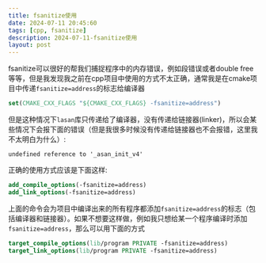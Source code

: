 ```yaml
---
title: fsanitize使用
date: 2024-07-11 20:45:60
tags: [cpp, fsanitize]
description: 2024-07-11-fsanitize使用
layout: post
---
```


fsanitize可以很好的帮我们捕捉程序中的内存错误，例如段错误或者double free等等，但是我发现我之前在cpp项目中使用的方式不太正确，通常我是在cmake项目中传递`fsanitize=address`的标志给编译器

```cmake
set(CMAKE_CXX_FLAGS "${CMAKE_CXX_FLAGS} -fsanitize=address")
```

但是这种情况下`lasan`库只传递给了编译器，没有传递给链接器(linker)，所以会某些情况下会报下面的错误（但是我很多时候没有传递给链接器也不会报错，这里我不太明白为什么）:

```shell
undefined reference to '_asan_init_v4'
```

正确的使用方式应该是下面这样:

```cmake
add_compile_options(-fsanitize=address)
add_link_options(-fsanitize=address)
```
上面的命令会为项目中编译出来的所有程序都添加`fsanitize=address`的标志（包括编译器和链接器）。如果不想要这样做，例如我只想给某一个程序编译时添加`fsanitize=address`，那么可以用下面的方式

```cmake
target_compile_options(lib/program PRIVATE -fsanitize=address)
target_link_options(lib/program PRIVATE -fsanitize=address)
```


